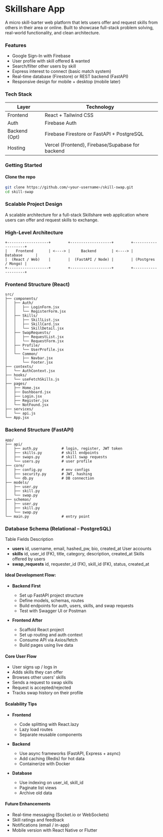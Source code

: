 # Skillshare App
A micro skill-barter web platform that lets users offer and request skills from others in their area or online. Built to showcase full-stack problem solving, real-world functionality, and clean architecture.

### Features

- Google Sign-In with Firebase
- User profile with skill offered & wanted
- Search/filter other users by skill
- Express interest to connect (basic match system)
- Real-time database (Firestore) or REST backend (FastAPI)
- Responsive design for mobile + desktop (mobile later)

### Tech Stack

| Layer        | Technology         |
|--------------|--------------------|
| Frontend     | React + Tailwind CSS |
| Auth         | Firebase Auth       |
| Backend (Opt)| Firebase Firestore or FastAPI + PostgreSQL |
| Hosting      | Vercel (Frontend), Firebase/Supabase for backend |


### Getting Started

#### Clone the repo
```bash
git clone https://github.com/<your-username>/skill-swap.git
cd skill-swap
```

### Scalable Project Design
A scalable architecture for a full-stack Skillshare web application where users can offer and request skills to exchange.

### High-Level Architecture

```plaintext
+-------------------+        +-------------------+        +--------------------+
|    Frontend       | <----> |     Backend       | <----> |      Database      |
|  (React / Web)    |        |  (FastAPI / Node) |        | (Postgres / Mongo) |
+-------------------+        +-------------------+        +--------------------+
```

### Frontend Structure (React)

```plaintext
src/
├── components/
│   ├── Auth/
│   │   ├── LoginForm.jsx
│   │   └── RegisterForm.jsx
│   ├── Skills/
│   │   ├── SkillList.jsx
│   │   ├── SkillCard.jsx
│   │   └── SkillDetail.jsx
│   ├── SwapRequests/
│   │   ├── RequestList.jsx
│   │   └── RequestForm.jsx
│   ├── Profile/
│   │   └── UserProfile.jsx
│   └── Common/
│       ├── Navbar.jsx
│       └── Footer.jsx
├── contexts/
│   └── AuthContext.jsx
├── hooks/
│   └── useFetchSkills.js
├── pages/
│   ├── Home.jsx
│   ├── Dashboard.jsx
│   ├── Login.jsx
│   ├── Register.jsx
│   └── NotFound.jsx
├── services/
│   └── api.js
└── App.jsx
```

### Backend Structure (FastAPI)

```plaintext
app/
├── api/
│   ├── auth.py           # login, register, JWT token
│   ├── skills.py         # skill endpoints
│   ├── swaps.py          # skill swap requests
│   └── users.py          # user profile
├── core/
│   ├── config.py         # env configs
│   ├── security.py       # JWT, hashing
│   └── db.py             # DB connection
├── models/
│   ├── user.py
│   ├── skill.py
│   └── swap.py
├── schemas/
│   ├── user.py
│   ├── skill.py
│   └── swap.py
└── main.py               # entry point
```

### Database Schema (Relational – PostgreSQL)

Table	Fields	Description
- **users**	id, username, email, hashed_pw, bio, created_at	User accounts
- **skills**	id, user_id (FK), title, category, description, created_at	Skills offered by users
- **swap_requests**	id, requester_id (FK), skill_id (FK), status, created_at


####  Ideal Development Flow:
- **Backend First**
  - Set up FastAPI project structure
  - Define models, schemas, routes
  - Build endpoints for auth, users, skills, and swap requests
  - Test with Swagger UI or Postman

- **Frontend After**
  - Scaffold React project
  - Set up routing and auth context
  - Consume API via Axios/fetch
  - Build pages using live data


#### Core User Flow
- User signs up / logs in
- Adds skills they can offer
- Browses other users' skills
- Sends a request to swap skills
- Request is accepted/rejected
- Tracks swap history on their profile

#### Scalability Tips
- **Frontend**
  - Code splitting with React.lazy
  - Lazy load routes
  - Separate reusable components

- **Backend**
  - Use async frameworks (FastAPI, Express + async)
  - Add caching (Redis) for hot data
  - Containerize with Docker

- **Database**
  - Use indexing on user_id, skill_id
  - Paginate list views
  - Archive old data

#### Future Enhancements
- Real-time messaging (Socket.io or WebSockets)
- Skill ratings and feedback
- Notifications (email / in-app)
- Mobile version with React Native or Flutter
